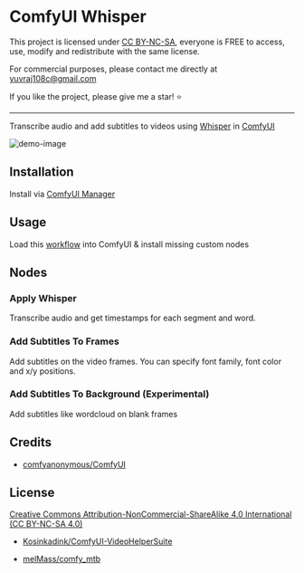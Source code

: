 # ComfyUI Whisper
This project is licensed under [CC BY-NC-SA](https://creativecommons.org/licenses/by-nc-sa/4.0/), everyone is FREE to access, use, modify and redistribute with the same license.  

For commercial purposes, please contact me directly at yuvraj108c@gmail.com

If you like the project, please give me a star! ⭐

****
Transcribe audio and add subtitles to videos using [Whisper](https://github.com/openai/whisper/) in [ComfyUI](https://github.com/comfyanonymous/ComfyUI)

![demo-image](https://github.com/yuvraj108c/ComfyUI-Whisper/blob/assets/recording.gif?raw=true)

## Installation

Install via [ComfyUI Manager](https://github.com/ltdrdata/ComfyUI-Manager)

## Usage

Load this [workflow](https://github.com/yuvraj108c/ComfyUI-Whisper/blob/master/example_workflows/whisper_video_subtitles_workflow.json) into ComfyUI & install missing custom nodes

## Nodes

### Apply Whisper

Transcribe audio and get timestamps for each segment and word.

### Add Subtitles To Frames

Add subtitles on the video frames. You can specify font family, font color and x/y positions.

### Add Subtitles To Background (Experimental)

Add subtitles like wordcloud on blank frames

## Credits

- [comfyanonymous/ComfyUI](https://github.com/comfyanonymous/ComfyUI)

## License
[Creative Commons Attribution-NonCommercial-ShareAlike 4.0 International (CC BY-NC-SA 4.0)](https://creativecommons.org/licenses/by-nc-sa/4.0/)

- [Kosinkadink/ComfyUI-VideoHelperSuite](https://github.com/Kosinkadink/ComfyUI-VideoHelperSuite)

- [melMass/comfy_mtb](https://github.com/melMass/comfy_mtb)
